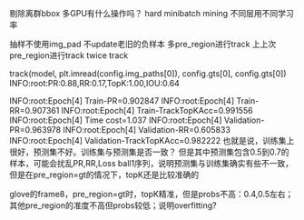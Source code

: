 剔除离群bbox
多GPU有什么操作吗？
hard minibatch mining
不同层用不同学习率

抽样不使用img_pad
不update老旧的负样本
多pre_region进行track
上上次pre_region进行track
twice track


track(model, plt.imread(config.img_paths[0]), config.gts[0], config.gts[0])
INFO:root:PR:0.88,RR:0.17,TopK:1.00,IOU:0.64

INFO:root:Epoch[4] Train-PR=0.902847
INFO:root:Epoch[4] Train-RR=0.907361
INFO:root:Epoch[4] Train-TrackTopKAcc=0.991556
INFO:root:Epoch[4] Time cost=1.037
INFO:root:Epoch[4] Validation-PR=0.963978
INFO:root:Epoch[4] Validation-RR=0.605833
INFO:root:Epoch[4] Validation-TrackTopKAcc=0.982222
也就是说，训练集上很好，预测集不好。训练集与预测集是否一致？ 
但是其中预测集包含0.5到0.7的样本，可能会扰乱PR,RR,Loss
ball1序列，说明预测集与训练集确实有些不一致，但是在pre_region=gt的情况下，topK还是比较准确的

glove的frame8，pre_region=gt时，topK精准，但是probs不高：0.4,0.5左右；其他pre_region的准度不高但probs较低；说明overfitting?